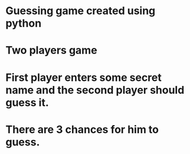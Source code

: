 # Guessing game created using python
# Two players game
# First player enters some secret name and the second player should guess it.
# There are 3 chances for him to guess.
  